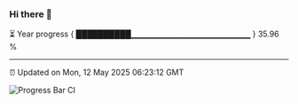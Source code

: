 ### Hi there 👋

⏳ Year progress { ██████████▁▁▁▁▁▁▁▁▁▁▁▁▁▁▁▁▁▁▁▁ } 35.96 %

---

⏰ Updated on Mon, 12 May 2025 06:23:12 GMT

![Progress Bar CI](https://github.com/liununu/liununu/workflows/Progress%20Bar%20CI/badge.svg)
